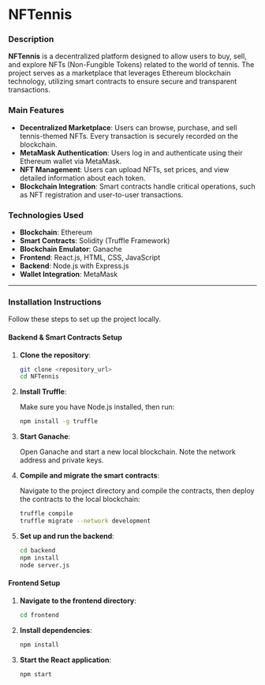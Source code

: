 # NFTennis  

### Description  

**NFTennis** is a decentralized platform designed to allow users to buy, sell, and explore NFTs (Non-Fungible Tokens) related to the world of tennis. The project serves as a marketplace that leverages Ethereum blockchain technology, utilizing smart contracts to ensure secure and transparent transactions.  

### Main Features  

- **Decentralized Marketplace**: Users can browse, purchase, and sell tennis-themed NFTs. Every transaction is securely recorded on the blockchain.  
- **MetaMask Authentication**: Users log in and authenticate using their Ethereum wallet via MetaMask.
- **NFT Management**: Users can upload NFTs, set prices, and view detailed information about each token.  
- **Blockchain Integration**: Smart contracts handle critical operations, such as NFT registration and user-to-user transactions.  

### Technologies Used  

- **Blockchain**: Ethereum  
- **Smart Contracts**: Solidity (Truffle Framework)  
- **Blockchain Emulator**: Ganache  
- **Frontend**: React.js, HTML, CSS, JavaScript  
- **Backend**: Node.js with Express.js  
- **Wallet Integration**: MetaMask  

---

### Installation Instructions  

Follow these steps to set up the project locally.  

#### Backend & Smart Contracts Setup  

1. **Clone the repository**:  
   ```bash
   git clone <repository_url>
   cd NFTennis

2. **Install Truffle**:
   
   Make sure you have Node.js installed, then run:
   ```bash
   npm install -g truffle

3. **Start Ganache**:

   Open Ganache and start a new local blockchain. Note the network address and private keys.

4. **Compile and migrate the smart contracts**:

   Navigate to the project directory and compile the contracts, then deploy the contracts to the local blockchain:
   ```bash
   truffle compile
   truffle migrate --network development

5. **Set up and run the backend**:
   ```bash
   cd backend
   npm install
   node server.js

#### Frontend Setup 
1. **Navigate to the frontend directory**:
   ```bash
   cd frontend
   
2. **Install dependencies**:
   ```bash
   npm install

3. **Start the React application**:
   ```bash
   npm start
